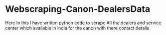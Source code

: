 # Webscraping-Canon-DealersData
Here In this  I have written python code to scrape All the dealers and service center which available in india for the canon with there contact details
